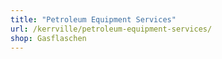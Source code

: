 ```yaml
---
title: "Petroleum Equipment Services"
url: /kerrville/petroleum-equipment-services/
shop: Gasflaschen
---
```

